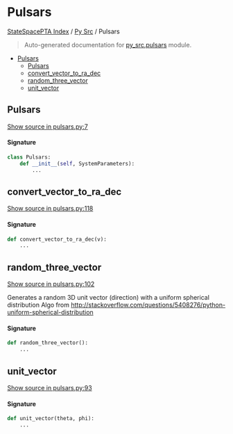 # Pulsars

[StateSpacePTA Index](../README.md#statespacepta-index) /
[Py Src](./index.md#py-src) /
Pulsars

> Auto-generated documentation for [py_src.pulsars](https://github.com/tomkimpson/StateSpacePTA.jl/blob/pulsar_terms/py_src/pulsars.py) module.

- [Pulsars](#pulsars)
  - [Pulsars](#pulsars-1)
  - [convert_vector_to_ra_dec](#convert_vector_to_ra_dec)
  - [random_three_vector](#random_three_vector)
  - [unit_vector](#unit_vector)

## Pulsars

[Show source in pulsars.py:7](https://github.com/tomkimpson/StateSpacePTA.jl/blob/pulsar_terms/py_src/pulsars.py#L7)

#### Signature

```python
class Pulsars:
    def __init__(self, SystemParameters):
        ...
```



## convert_vector_to_ra_dec

[Show source in pulsars.py:118](https://github.com/tomkimpson/StateSpacePTA.jl/blob/pulsar_terms/py_src/pulsars.py#L118)

#### Signature

```python
def convert_vector_to_ra_dec(v):
    ...
```



## random_three_vector

[Show source in pulsars.py:102](https://github.com/tomkimpson/StateSpacePTA.jl/blob/pulsar_terms/py_src/pulsars.py#L102)

Generates a random 3D unit vector (direction) with a uniform spherical distribution
Algo from http://stackoverflow.com/questions/5408276/python-uniform-spherical-distribution

#### Signature

```python
def random_three_vector():
    ...
```



## unit_vector

[Show source in pulsars.py:93](https://github.com/tomkimpson/StateSpacePTA.jl/blob/pulsar_terms/py_src/pulsars.py#L93)

#### Signature

```python
def unit_vector(theta, phi):
    ...
```